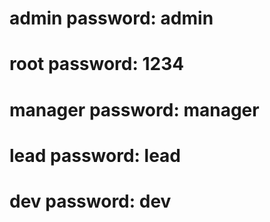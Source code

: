 # admin password: admin
# root password: 1234
# manager password: manager
# lead password: lead
# dev password: dev
